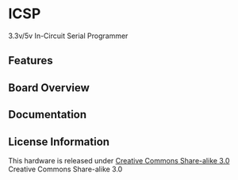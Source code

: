 # ICSP
3.3v/5v In-Circuit Serial Programmer

## Features


## Board Overview

## Documentation

## License Information

This hardware is released under [Creative Commons Share-alike 3.0](https://creativecommons.org/licenses/by-sa/3.0/)  Creative Commons Share-alike 3.0

